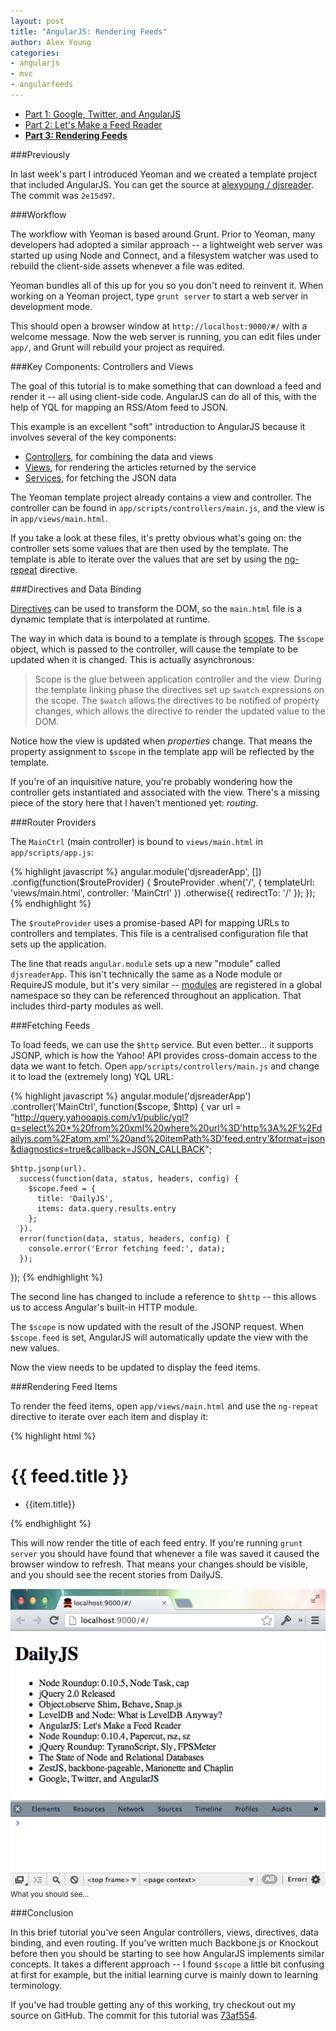 ```yaml
---
layout: post
title: "AngularJS: Rendering Feeds"
author: Alex Young
categories: 
- angularjs
- mvc
- angularfeeds
---
```


<ul class="parts">
  <li><a href="http://dailyjs.com/2013/04/11/angularjs-1/">Part 1: Google, Twitter, and AngularJS</a></li>
  <li><a href="http://dailyjs.com/2013/04/18/angularjs-2/">Part 2: Let's Make a Feed Reader</a></li>
  <li><a href="http://dailyjs.com/2013/04/25/angularjs-3/"><strong>Part 3: Rendering Feeds</strong></a></li>
</ul>

###Previously

In last week's part I introduced Yeoman and we created a template project that included AngularJS.  You can get the source at [alexyoung / djsreader](https://github.com/alexyoung/djsreader).  The commit was `2e15d97`.

###Workflow

The workflow with Yeoman is based around Grunt.  Prior to Yeoman, many developers had adopted a similar approach -- a lightweight web server was started up using Node and Connect, and a filesystem watcher was used to rebuild the client-side assets whenever a file was edited.

Yeoman bundles all of this up for you so you don't need to reinvent it.  When working on a Yeoman project, type `grunt server` to start a web server in development mode.

This should open a browser window at `http://localhost:9000/#/` with a welcome message.  Now the web server is running, you can edit files under `app/`, and Grunt will rebuild your project as required.

###Key Components: Controllers and Views

The goal of this tutorial is to make something that can download a feed and render it -- all using client-side code.  AngularJS can do all of this, with the help of YQL for mapping an RSS/Atom feed to JSON.

This example is an excellent "soft" introduction to AngularJS because it involves several of the key components:

* [Controllers](http://docs.angularjs.org/guide/dev_guide.mvc.understanding_controller), for combining the data and views
* [Views](http://docs.angularjs.org/guide/dev_guide.mvc.understanding_view), for rendering the articles returned by the service
* [Services](http://docs.angularjs.org/guide/dev_guide.services.understanding_services), for fetching the JSON data

The Yeoman template project already contains a view and controller.  The controller can be found in `app/scripts/controllers/main.js`, and the view is in `app/views/main.html`.

If you take a look at these files, it's pretty obvious what's going on: the controller sets some values that are then used by the template.  The template is able to iterate over the values that are set by using the [ng-repeat](http://docs.angularjs.org/api/ng.directive:ngRepeat) directive.

###Directives and Data Binding

[Directives](http://docs.angularjs.org/guide/directive) can be used to transform the DOM, so the `main.html` file is a dynamic template that is interpolated at runtime.

The way in which data is bound to a template is through [scopes](http://docs.angularjs.org/guide/scope).  The `$scope` object, which is passed to the controller, will cause the template to be updated when it is changed.  This is actually asynchronous:

> Scope is the glue between application controller and the view. During the template linking phase the directives set up `$watch` expressions on the scope. The `$watch` allows the directives to be notified of property changes, which allows the directive to render the updated value to the DOM.

Notice how the view is updated when _properties_ change.  That means the property assignment to `$scope` in the template app will be reflected by the template.

If you're of an inquisitive nature, you're probably wondering how the controller gets instantiated and associated with the view.  There's a missing piece of the story here that I haven't mentioned yet: _routing_.

###Router Providers

The `MainCtrl` (main controller) is bound to `views/main.html` in `app/scripts/app.js`:

{% highlight javascript %}
angular.module('djsreaderApp', [])
  .config(function($routeProvider) {
    $routeProvider
      .when('/', {
        templateUrl: 'views/main.html',
        controller: 'MainCtrl'
      })
      .otherwise({
        redirectTo: '/'
      });
  });
{% endhighlight %}

The `$routeProvider` uses a promise-based API for mapping URLs to controllers and templates.  This file is a centralised configuration file that sets up the application.

The line that reads `angular.module` sets up a new "module" called `djsreaderApp`.  This isn't technically the same as a Node module or RequireJS module, but it's very similar -- [modules](http://docs.angularjs.org/api/angular.module) are registered in a global namespace so they can be referenced throughout an application.  That includes third-party modules as well.

###Fetching Feeds

To load feeds, we can use the `$http` service.  But even better... it supports JSONP, which is how the Yahoo! API provides cross-domain access to the data we want to fetch.  Open `app/scripts/controllers/main.js` and change it to load the (extremely long) YQL URL:

{% highlight javascript %}
angular.module('djsreaderApp')
  .controller('MainCtrl', function($scope, $http) {
    var url = "http://query.yahooapis.com/v1/public/yql?q=select%20*%20from%20xml%20where%20url%3D'http%3A%2F%2Fdailyjs.com%2Fatom.xml'%20and%20itemPath%3D'feed.entry'&format=json&diagnostics=true&callback=JSON_CALLBACK";

    $http.jsonp(url).
      success(function(data, status, headers, config) {
        $scope.feed = {
          title: 'DailyJS',
          items: data.query.results.entry
        };
      }).
      error(function(data, status, headers, config) {
        console.error('Error fetching feed:', data);
      });
  });
{% endhighlight %}

The second line has changed to include a reference to `$http` -- this allows us to access Angular's built-in HTTP module.

The `$scope` is now updated with the result of the JSONP request.  When `$scope.feed` is set, AngularJS will automatically update the view with the new values.

Now the view needs to be updated to display the feed items.

###Rendering Feed Items

To render the feed items, open `app/views/main.html` and use the `ng-repeat` directive to iterate over each item and display it:

{% highlight html %}
<h1>{{ feed.title }}</h1>
<ul>
  <li ng-repeat="item in feed.items">{{item.title}}</li>
</ul>
{% endhighlight %}

This will now render the title of each feed entry.  If you're running `grunt server` you should have found that whenever a file was saved it caused the browser window to refresh.  That means your changes should be visible, and you should see the recent stories from DailyJS.

<div class="image">
  <img src="/images/posts/angular-feed.png" alt="AngularJS feed rendering" />
  <small>What you should see...</small>
</div>

###Conclusion

In this brief tutorial you've seen Angular controllers, views, directives, data binding, and even routing.  If you've written much Backbone.js or Knockout before then you should be starting to see how AngularJS implements similar concepts.  It takes a different approach -- I found `$scope` a little bit confusing at first for example, but the initial learning curve is mainly down to learning terminology.

If you've had trouble getting any of this working, try checkout out my source on GitHub.  The commit for this tutorial was [73af554](https://github.com/alexyoung/djsreader/tree/73af5543e323c9faef37ff2e4c158231f8374512).
